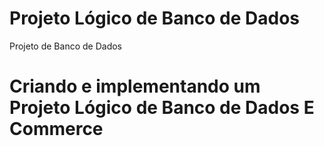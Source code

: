 # Projeto Lógico de Banco de Dados
 Projeto de Banco de Dados
 <h1> Criando e implementando um Projeto Lógico de Banco de Dados E Commerce</h1>
 
